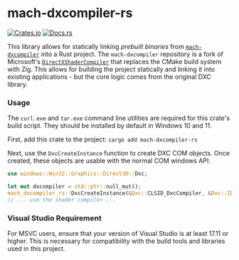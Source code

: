 # mach-dxcompiler-rs

[![Crates.io](https://img.shields.io/crates/v/mach-dxcompiler-rs.svg)](https://crates.io/crates/mach-dxcompiler-rs)
[![Docs.rs](https://docs.rs/mach-dxcompiler-rs/badge.svg)](https://docs.rs/mach-dxcompiler-rs)

This library allows for statically linking _prebuilt binaries_ from [`mach-dxcompiler`](https://github.com/hexops/mach-dxcompiler) into a Rust project. The `mach-dxcompiler` repository is a fork of Microsoft's [`DirectXShaderCompiler`](https://github.com/microsoft/DirectXShaderCompiler/tree/main) that replaces the CMake build system with Zig. This allows for building the project statically and linking it into existing applications - but the core logic comes from the original DXC library.

### Usage

The `curl.exe` and `tar.exe` command line utilities are required for this crate's build script. They should be installed by default in Windows 10 and 11.

First, add this crate to the project: `cargo add mach-dxcompiler-rs`

Next, use the `DxcCreateInstance` function to create DXC COM objects. Once created, these objects are usable with the normal COM windows API.

```rust
use windows::Win32::Graphics::Direct3D::Dxc;

let mut dxcompiler = std::ptr::null_mut();
mach_dxcompiler_rs::DxcCreateInstance(&Dxc::CLSID_DxcCompiler, &Dxc::IDxcCompiler3::IID, &mut dxcompiler);
// ... use the shader compiler ...
```

### Visual Studio Requirement

For MSVC users, ensure that your version of Visual Studio is at least 17.11 or higher. This is necessary for compatibility with the build tools and libraries used in this project.
